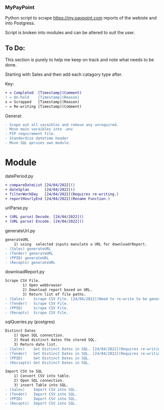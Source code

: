 ### MyPayPoint

Python script to scrape https://my.paypoint.com reports of the webiste and into Postgress.

Script is broken into modules and can be altered to suit the user.

## To Do:
This section is purely to help me keep on track and note what needs to be done.

Starting with Sales and then add each catagory type after.

Key:
```diff
+ = Completed  [Timestamp](Comment)
! = On-hold    [Timestamp](Reason)
x = Scrapped   [Timestamp](Reason)
~ = Re-writing [Timestamp](Comment)
```

General:
```diff
- Scope out all varaibles and remove any unrequired.
- Move main varaibles into .env
- PIP requirement file.
- Standardise datetime header
- Move SQL qeruies own module.
```

# Module

datePeriod.py
```diff
+ compareDateList [24/04/2022]()
+ dateSplan       [24/04/2022]()
+ filterWorkDay   [24/04/2022](Requires re-writing.)
+ reportHourlyEnd [24/04/2022](Rename Function.)
```

urlParse.py
```diff
+ (URL parse) Decode. [24/04/2022]()
+ (URL parse) Encode. [24/04/2022]()
```

generateUrl.py
```diff
generateURL
    1) using  selected inputs manulate a URL for downloadrReport.
- (Sales) generateURL
- (Tender) generateURL
- (PPID) generateURL
- (Recepts) generateURL
```

downloadReport.py
```diff
Scrape CSV File.
        1) Open webbrowser
        2) Download report based on URL.
        3) Return list of file paths.
- (Sales)    Scrape CSV File. [24/04/2022](Need to re-write to be generalised for import.)
- (Tender)   Scrape CSV File. 
- (PPID)     Scrape CSV File. 
- (Recepts)  Scrape CSV File. 
```

sqlQueries.py (postgres)
```diff
Distinct Dates
    1) Open SQL connection.
    2) Read distinct dates the stored SQL.
    3) Return date list.
- (Sales)    Get Distinct Dates in SQL. [24/04/2022](Requires re-writing) 
- (Tender)   Get Distinct Dates in SQL. [24/04/2022](Requires re-writing)
- (PPID)     Get Distinct Dates in SQL.
- (Reciepts) Get Distinct Dates in SQL.
```
```diff
Import CSV to SQL
    1) Convert CSV into table.
    2) Open SQL connection.
    3) insert Table into SQL.
- (Sales)    Import CSV into SQL.
- (Tender)   Import CSV into SQL.
- (PPID)     Import CSV into SQL.
- (Recepts)  Import CSV into SQL.
```
